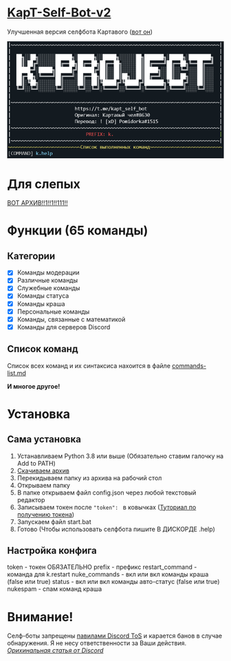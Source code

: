# [KapT-Self-Bot-v2](https://github.com/TomatoTasty/KapT-Self-Bot-v2/)
Улучшенная версия селфбота Картавого ([вот он](https://github.com/KapTaBka/KapT-Self-Bot))

![](https://raw.githubusercontent.com/TomatoTasty/KapT-Self-Bot-v2/main/screenshot.png)

# Для слепых
[ВОТ АРХИВ!!1!!1!!111!!](https://github.com/TomatoTasty/KapT-Self-Bot-v2/archive/refs/heads/main.zip)
# Функции (65 команды)

## Категории
- [x] Команды модерации
- [x] Различные команды
- [x] Служебные команды
- [x] Команды статуса
- [x] Команды краша
- [x] Персональные команды
- [x] Команды, связанные с математикой
- [x] Команды для серверов Discord

## Список команд
Список всех команд и их синтаксиса нахоится в файле [commands-list.md](https://github.com/TomatoTasty/KapT-Self-Bot-v2/blob/main/commands_list.md)

**И многое другое!**

# Установка

## Сама установка
1. Устанавливаем Python 3.8 или выше (Обязательно ставим галочку на Add to PATH)
2. [Скачиваем архив](https://github.com/TomatoTasty/KapT-Self-Bot-v2/archive/refs/heads/main.zip)
3. Перекидываем папку из архива на рабочий стол
4. Открываем папку
5. В папке открываем файл config.json через любой текстовый редактор
6. Записываем токен после `"token": ` в ковычках ([Туториал по получению токена](https://youtu.be/9eE39IGQNcs))
7. Запускаем файл start.bat
8. Готово (Чтобы использовать селфбота пишите В ДИСКОРДЕ .help)

## Настройка конфига
token - токен ОБЯЗАТЕЛЬНО
prefix - префикс
restart_command - команда для k.restart
nuke_commands - вкл или вкл команды краша (false или true)
status - вкл или вкл команды авто-статус (false или true)
nukespam - спам команд краша

# Внимание!
Селф-боты запрещены [павилами Discord ToS](https://discord.com/tos) и карается банов в случае обнаружения. Я не несу ответственности за Ваши действия. [*Орихинальная статья от Discord*](https://support.discord.com/hc/ru/articles/115002192352-%D0%90%D0%B2%D1%82%D0%BE%D0%BC%D0%B0%D1%82%D0%B8%D0%B7%D0%B8%D1%80%D0%BE%D0%B2%D0%B0%D0%BD%D0%BD%D1%8B%D0%B5-%D1%83%D1%87%D0%B5%D1%82%D0%BD%D1%8B%D0%B5-%D0%B7%D0%B0%D0%BF%D0%B8%D1%81%D0%B8-%D1%81%D1%8D%D0%BB%D1%84-%D0%B1%D0%BE%D1%82%D1%8B-)
